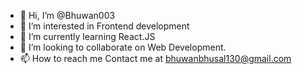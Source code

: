 - 👋 Hi, I’m @Bhuwan003
- 👀 I’m interested in Frontend development
- 🌱 I’m currently learning React.JS
- 💞️ I’m looking to collaborate on Web Development.
- 📫 How to reach me 
Contact me at bhuwanbhusal130@gmail.com

<!---
Bhuwan003/Bhuwan003 is a ✨ special ✨ repository because its `README.md` (this file) appears on your GitHub profile.
You can click the Preview link to take a look at your changes.
--->
